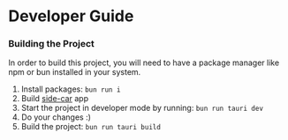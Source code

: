 # Developer Guide

### Building the Project

In order to build this project, you will need to have a package manager like npm or bun installed in your system.

1. Install packages: `bun run i`
2. Build [side-car](https://github.com/rahuldshetty/reader-project/tree/master/sidecar-app) app 
3. Start the project in developer mode by running: `bun run tauri dev`
3. Do your changes :)
4. Build the project: `bun run tauri build`
